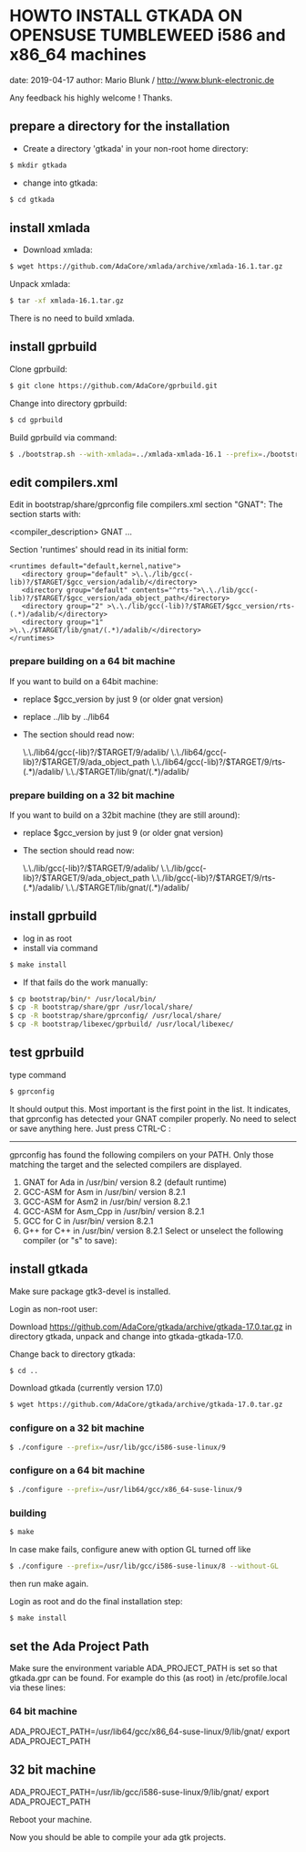# HOWTO INSTALL GTKADA ON OPENSUSE TUMBLEWEED i586 and x86_64 machines


date: 2019-04-17
author: Mario Blunk / http://www.blunk-electronic.de

Any feedback his highly welcome ! Thanks.

## prepare a directory for the installation

- Create a directory 'gtkada' in your non-root home directory:

```sh
$ mkdir gtkada
```

- change into gtkada:

```sh
$ cd gtkada
```

## install xmlada

- Download xmlada:

```sh
$ wget https://github.com/AdaCore/xmlada/archive/xmlada-16.1.tar.gz
```

Unpack xmlada:
```sh
$ tar -xf xmlada-16.1.tar.gz
```

There is no need to build xmlada.


## install gprbuild

Clone gprbuild:

```sh
$ git clone https://github.com/AdaCore/gprbuild.git
```

Change into directory gprbuild:

```sh
$ cd gprbuild
```

Build gprbuild via command:

```sh
$ ./bootstrap.sh --with-xmlada=../xmlada-xmlada-16.1 --prefix=./bootstrap
```

## edit compilers.xml

Edit in bootstrap/share/gprconfig file compilers.xml section "GNAT":
The section starts with:

   <compiler_description>
    <name>GNAT</name> ...
    
Section 'runtimes' should read in its initial form:

    <runtimes default="default,kernel,native">
       <directory group="default" >\.\./lib/gcc(-lib)?/$TARGET/$gcc_version/adalib/</directory>
       <directory group="default" contents="^rts-">\.\./lib/gcc(-lib)?/$TARGET/$gcc_version/ada_object_path</directory>
       <directory group="2" >\.\./lib/gcc(-lib)?/$TARGET/$gcc_version/rts-(.*)/adalib/</directory>
       <directory group="1" >\.\./$TARGET/lib/gnat/(.*)/adalib/</directory>
    </runtimes>

### prepare building on a 64 bit machine

If you want to build on a 64bit machine:
- replace $gcc_version by just 9 (or older gnat version)
- replace \.\./lib by \.\./lib64
- The section should read now:

    <runtimes default="default,kernel,native">
       <directory group="default" >\.\./lib64/gcc(-lib)?/$TARGET/9/adalib/</directory>
       <directory group="default" contents="^rts-">\.\./lib64/gcc(-lib)?/$TARGET/9/ada_object_path</directory>
       <directory group="2" >\.\./lib64/gcc(-lib)?/$TARGET/9/rts-(.*)/adalib/</directory>
       <directory group="1" >\.\./$TARGET/lib/gnat/(.*)/adalib/</directory>
    </runtimes>

### prepare building on a 32 bit machine

If you want to build on a 32bit machine (they are still around):
- replace $gcc_version by just 9 (or older gnat version)
- The section should read now:

    <runtimes default="default,kernel,native">
       <directory group="default" >\.\./lib/gcc(-lib)?/$TARGET/9/adalib/</directory>
       <directory group="default" contents="^rts-">\.\./lib/gcc(-lib)?/$TARGET/9/ada_object_path</directory>
       <directory group="2" >\.\./lib/gcc(-lib)?/$TARGET/9/rts-(.*)/adalib/</directory>
       <directory group="1" >\.\./$TARGET/lib/gnat/(.*)/adalib/</directory>
    </runtimes>

## install gprbuild
- log in as root
- install via command

```sh
$ make install
```

- If that fails do the work manually: 

```sh
$ cp bootstrap/bin/* /usr/local/bin/
$ cp -R bootstrap/share/gpr /usr/local/share/
$ cp -R bootstrap/share/gprconfig/ /usr/local/share/
$ cp -R bootstrap/libexec/gprbuild/ /usr/local/libexec/
```

## test gprbuild

type command

```sh
$ gprconfig 
```

It should output this. Most important is the first point in the list. It
indicates, that gprconfig has detected your GNAT compiler properly. No need
to select or save anything here. Just press CTRL-C :

--------------------------------------------------
gprconfig has found the following compilers on your PATH.
Only those matching the target and the selected compilers are displayed.
   1. GNAT for Ada in /usr/bin/ version 8.2 (default runtime)
   2. GCC-ASM for Asm in /usr/bin/ version 8.2.1
   3. GCC-ASM for Asm2 in /usr/bin/ version 8.2.1
   4. GCC-ASM for Asm_Cpp in /usr/bin/ version 8.2.1
   5. GCC for C in /usr/bin/ version 8.2.1
   6. G++ for C++ in /usr/bin/ version 8.2.1
Select or unselect the following compiler (or "s" to save): 


## install gtkada

Make sure package gtk3-devel is installed.

Login as non-root user:

Download https://github.com/AdaCore/gtkada/archive/gtkada-17.0.tar.gz in directory
gtkada, unpack and change into gtkada-gtkada-17.0.

Change back to directory gtkada:
```sh
$ cd ..
```

Download gtkada (currently version 17.0)

```sh
$ wget https://github.com/AdaCore/gtkada/archive/gtkada-17.0.tar.gz
```

### configure on a 32 bit machine
```sh
$ ./configure --prefix=/usr/lib/gcc/i586-suse-linux/9
```

### configure on a 64 bit machine
```sh
$ ./configure --prefix=/usr/lib64/gcc/x86_64-suse-linux/9
```

### building
```sh
$ make
```

In case make fails, configure anew with option GL turned off like
```sh
$ ./configure --prefix=/usr/lib/gcc/i586-suse-linux/8 --without-GL
```

then run make again.

Login as root and do the final installation step:

```sh
$ make install
```


## set the Ada Project Path

Make sure the environment variable ADA_PROJECT_PATH is set so that
gtkada.gpr can be found. For example do this (as root) in /etc/profile.local via these
lines:

### 64 bit machine
ADA_PROJECT_PATH=/usr/lib64/gcc/x86_64-suse-linux/9/lib/gnat/
export ADA_PROJECT_PATH

## 32 bit machine
ADA_PROJECT_PATH=/usr/lib/gcc/i586-suse-linux/9/lib/gnat/
export ADA_PROJECT_PATH

Reboot your machine.

Now you should be able to compile your ada gtk projects.


